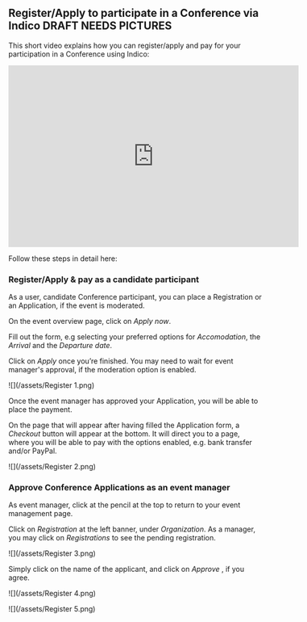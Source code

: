 ## Register/Apply to participate in a Conference via Indico DRAFT NEEDS PICTURES

This short video explains how you can register/apply and pay for your participation in a Conference using Indico:

<iframe width="576" height="360" frameborder="0" src="https://cds.cern.ch/video/2275654?showTitle=true" allowfullscreen></iframe>

Follow these steps in detail here:

### Register/Apply & pay as a candidate participant

As a user, candidate Conference participant, you can place a Registration or an Application, if the event is moderated.

On the event overview page, click on _Apply now_.

Fill out the form, e.g selecting your preferred options for _Accomodation_, the _Arrival_ and the _Departure date_.

Click on _Apply_ once you’re finished. You may need to wait for event manager's approval, if the moderation option is enabled. 

![](/assets/Register 1.png)

Once the event manager has approved your Application, you will be able to place the payment.

On the page that will appear after having filled the Application form, a _Checkout_ button will appear at the bottom. It will direct you to a page, where you will be able to pay with the options enabled, e.g. bank transfer and/or PayPal.

![](/assets/Register 2.png)

### Approve Conference Applications as an event manager 

As event manager, click at the pencil at the top to return to your event management page.

Click on _Registration_ at the left banner, under _Organization_. As a manager, you may click on _Registrations_ to see the pending registration.

![](/assets/Register 3.png)

Simply click on the name of the applicant, and click on _Approve_ , if you agree.

![](/assets/Register 4.png)

![](/assets/Register 5.png)






